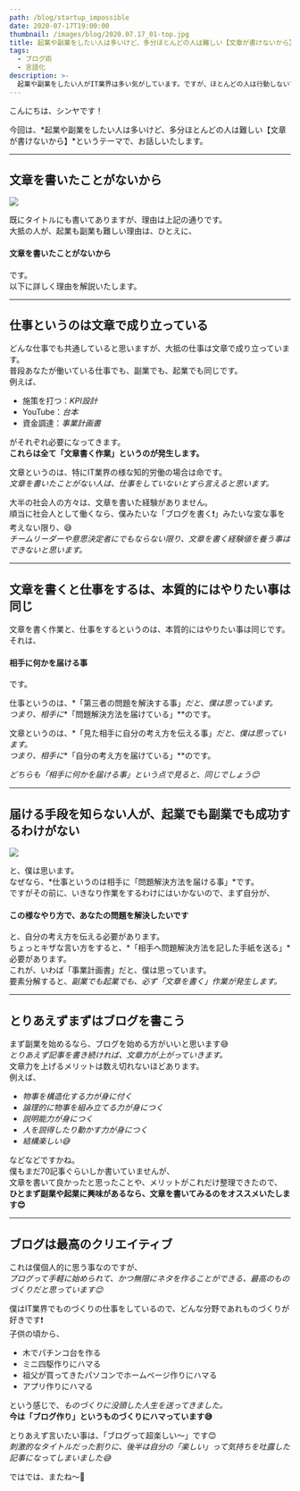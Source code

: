 ```yaml
---
path: /blog/startup_impossible
date: 2020-07-17T19:00:00
thumbnail: /images/blog/2020.07.17_01-top.jpg
title: 起業や副業をしたい人は多いけど、多分ほとんどの人は難しい【文章が書けないから】
tags:
  - ブログ術
  - 言語化
description: >-
  起業や副業をしたい人がIT業界は多い気がしています。ですが、ほとんどの人は行動しないです。それはなぜなのか考えてみたのですが、答えは「文章を書いたことがないから」だと思います。仕事というのは「文章で成り立っている」ので、まず文章を書くことからオススメします。
---
```


こんにちは、シンヤです！

今回は、*起業や副業をしたい人は多いけど、多分ほとんどの人は難しい【文章が書けないから】*というテーマで、お話しいたします。

---

## 文章を書いたことがないから

![](/images/blog/2020.07.17_01-01.jpg)

既にタイトルにも書いてありますが、理由は上記の通りです。  
大抵の人が、起業も副業も難しい理由は、ひとえに、

#### 文章を書いたことがないから

です。  
以下に詳しく理由を解説いたします。

---

## 仕事というのは文章で成り立っている

どんな仕事でも共通していると思いますが、大抵の仕事は文章で成り立っています。  
普段あなたが働いている仕事でも、副業でも、起業でも同じです。  
例えば、

- 施策を打つ：*KPI設計*
- YouTube：*台本*
- 資金調達：*事業計画書*

がそれぞれ必要になってきます。  
**これらは全て「文章書く作業」というのが発生します。**

文章というのは、特にIT業界の様な知的労働の場合は命です。  
*文章を書いたことがない人は、仕事をしていないとすら言えると思います。*

大半の社会人の方々は、文章を書いた経験がありません。  
順当に社会人として働くなら、僕みたいな「ブログを書く❗️」みたいな変な事を考えない限り、😅  
*チームリーダーや意思決定者にでもならない限り、文章を書く経験値を養う事はできないと思います。*

---

## 文章を書くと仕事をするは、本質的にはやりたい事は同じ

文章を書く作業と、仕事をするというのは、本質的にはやりたい事は同じです。  
それは、

#### 相手に何かを届ける事

です。

仕事というのは、*「第三者の問題を解決する事」*だと、僕は思っています。  
つまり、相手に**「問題解決方法を届けている」**のです。

文章というのは、*「見た相手に自分の考え方を伝える事」*だと、僕は思っています。  
つまり、相手に**「自分の考え方を届けている」**のです。

*どちらも「相手に何かを届ける事」という点で見ると、同じでしょう😊*

---

## 届ける手段を知らない人が、起業でも副業でも成功するわけがない

![](/images/blog/2020.07.17_01-02.jpg)

と、僕は思います。  
なぜなら、*仕事というのは相手に「問題解決方法を届ける事」*です。  
ですがその前に、いきなり作業をするわけにはいかないので、まず自分が、

#### この様なやり方で、あなたの問題を解決したいです

と、自分の考え方を伝える必要があります。  
ちょっとキザな言い方をすると、*「相手へ問題解決方法を記した手紙を送る」*必要があります。  
これが、いわば「事業計画書」だと、僕は思っています。  
要素分解すると、*副業でも起業でも、必ず「文章を書く」作業が発生します。*

---

## とりあえずまずはブログを書こう

まず副業を始めるなら、ブログを始める方がいいと思います😅  
*とりあえず記事を書き続ければ、文章力が上がっていきます。*  
文章力を上げるメリットは数え切れないほどあります。  
例えば、

- *物事を構造化する力が身に付く*
- *論理的に物事を組み立てる力が身につく*
- *説明能力が身につく*
- *人を説得したり動かす力が身につく*
- *結構楽しい😅*

などなどですかね。  
僕もまだ70記事ぐらいしか書いていませんが、  
文章を書いて良かったと思ったことや、メリットがこれだけ整理できたので、  
**ひとまず副業や起業に興味があるなら、文章を書いてみるのをオススメいたします😊**

---

## ブログは最高のクリエイティブ

これは僕個人的に思う事なのですが、  
*ブログって手軽に始められて、かつ無限にネタを作ることができる、最高のものづくりだと思っています😊*

僕はIT業界でものづくりの仕事をしているので、どんな分野であれものづくりが好きです❗️  
子供の頃から、

- 木でパチンコ台を作る
- ミニ四駆作りにハマる
- 祖父が買ってきたパソコンでホームページ作りにハマる
- アプリ作りにハマる

という感じで、*ものづくりに没頭した人生を送ってきました。*  
**今は「ブログ作り」というものづくりにハマっています😅**

とりあえず言いたい事は、「ブログって超楽しい〜」です😊  
*刺激的なタイトルだった割りに、後半は自分の「楽しい」って気持ちを吐露した記事になってしまいました😅*

ではでは、またね〜🤗
